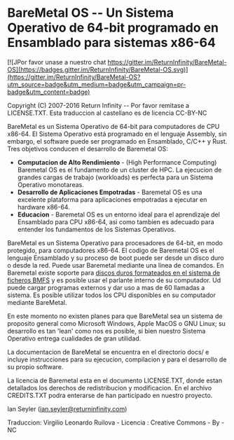 # BareMetal OS -- Un Sistema Operativo de 64-bit programado en Ensamblado para sistemas x86-64 #

[![JPor favor unase a nuestro chat https://gitter.im/ReturnInfinity/BareMetal-OS](https://badges.gitter.im/ReturnInfinity/BareMetal-OS.svg)](https://gitter.im/ReturnInfinity/BareMetal-OS?utm_source=badge&utm_medium=badge&utm_campaign=pr-badge&utm_content=badge)

Copyright (C) 2007-2016 Return Infinity -- Por favor remitase a LICENSE.TXT. Esta traduccion al castellano es de licencia CC-BY-NC

BareMetal es un Sistema Operativo de 64-bit para computadores de CPU x86-64. El Sistema Operativo está programado en el lenguaje Assembly, sin embargo, el software puede ser programado en Ensamblado, C/C++ y Rust. Tres objetivos conducen el desarrollo de Baremetal OS:

* **Computacion de Alto Rendimiento** - (High Performance Computing) Baremetal OS es el fundamento de un cluster de HPC. La ejecucion de grandes cargas de trabajo (workloads) es perfecta para un Sistema Operativo monotareas.
* **Desarrollo de Aplicaciones Empotradas** - Baremetal OS es una excelente plataforma para aplicaciones empotradas a ejecutar en hardware x86-64.
* **Educacion** - Baremetal OS es un entorno ideal para el aprendizaje del Ensamblado para CPU x86-64, asi como tambien es adecuado para entender los fundamentos de los Sistemas Operativos.

BareMetal es un Sistema Operativo para procesadores de 64-bit, en modo protegido, para computadores x86-64. El codigo de Baremetal OS es el lenguaje Ensamblado y su proceso de boot puede ser desde un disco duro o desde la red. Puede usar Baremetal mediante una linea de comandos. En Baremetal existe soporte para [discos duros formateados en el sistema de ficheros BMFS](https://github.com/ReturnInfinity/BMFS) y es posible usar el parlante interno de su computador. Ud puede cargar programas externos y dar uso a mas de 60 llamadas a sistema. Es posible utilizar todos los CPU disponibles en su computador mediante BareMetal.

En este momento no existen planes para que BareMetal sea un sistema de proposito general como Microsoft Windows, Apple MacOS o GNU Linux; su desarrollo es tan 'lean' como nos es posible, si bien nuestro Sistema Operativo entrega cualidades de gran utilidad.

La documentacion de BareMetal se encuentra en el directorio docs/ e incluye instrucciones para su ejecucion, compilacion y para el desarrollo de su propio software.

La licencia de Baremetal esta en el documento LICENSE.TXT, donde estan detallados los derechos de redistribucion y modificacion. En el archivo CREDITS.TXT podra enterarse de han participado en nuestro proyecto.

Ian Seyler (ian.seyler@returninfinity.com)

Traduccion: Virgilio Leonardo Ruilova - Licencia : Creative Commons - By - NC
